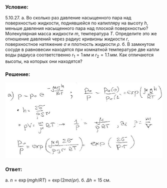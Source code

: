 ###  Условие: 

$5.10.27.$ а. Во сколько раз давление насыщенного пара над поверхностью жидкости, поднявшейся по капилляру на высоту $h$, меньше давления насыщенного пара над плоской поверхностью? Молекулярная масса жидкости $m$, температура $T$. Определите это же отношение давлений через радиус кривизны жидкости $r$, поверхностное натяжение $\sigma$ и плотность жидкости $\rho$. 
б. В замкнутом сосуде в равновесии находятся при комнатной температуре две капли воды радиуса соответственно $r_1 = 1 \,мм$ и $r_2 = 1.1 \,мм$. Как отличаются высоты, на которых они находятся? 

###  Решение: 

![|640x308, 67%](../../img/5.10.27/1.jpg) 

###  Ответ: 


$\mathrm{a.~}n=\exp(mgh/RT)=\exp(2m\sigma/\rho r).$
$\mathrm{б.~}\Delta h=15\mathrm{~c}\mathrm{м}.$